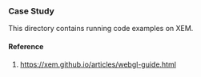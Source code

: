 ### Case Study
This directory contains running code examples on XEM.
#### Reference
1. https://xem.github.io/articles/webgl-guide.html